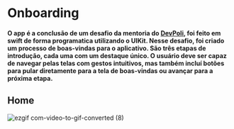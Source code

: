 # Onboarding

#### O app é a conclusão de um desafio da mentoria do [DevPoli](https://www.devpoli.com/), foi feito em swift de forma programatica utilizando o UIKit. Nesse desafio, foi criado um processo de boas-vindas para o aplicativo. São três etapas de introdução, cada uma com um destaque único. O usuário deve ser capaz de navegar pelas telas com gestos intuitivos, mas também incluí botões para pular diretamente para a tela de boas-vindas ou avançar para a próxima etapa. 

## Home
![ezgif com-video-to-gif-converted (8)](https://github.com/ellcavalcante/ChallengeOnboarding/assets/89115923/5da99e3f-34cf-4f65-b555-b260f39318b9)
